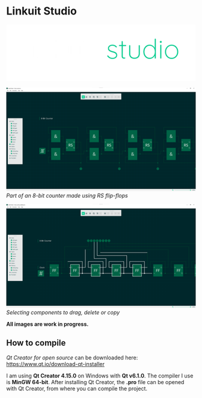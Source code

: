 # Linkuit Studio
![Linkuit Studio Icon](https://github.com/SimonBuxx/Linkuit-Studio/blob/master/images/linkuit_logo_new.png?raw=true)

![8-bit RS counter](https://github.com/SimonBuxx/Linkuit-Studio/blob/master/images/Linkuit_RS_counter.PNG?raw=true)
*Part of an 8-bit counter made using RS flip-flops*

![Selected components](https://github.com/SimonBuxx/Linkuit-Studio/blob/master/images/Linkuit_Selection.PNG?raw=true)
*Selecting components to drag, delete or copy*

**All images are work in progress.**

## How to compile

*Qt Creator for open source* can be downloaded here: https://www.qt.io/download-qt-installer

I am using **Qt Creator 4.15.0** on Windows with **Qt v6.1.0**. The compiler I use is **MinGW 64-bit**.
After installing Qt Creator, the **.pro** file can be opened with Qt Creator, from where you can compile the project.
